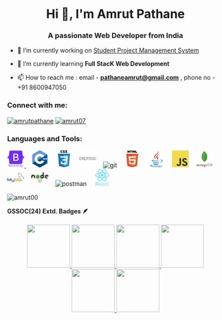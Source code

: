 <h1 align="center">Hi 👋, I'm Amrut Pathane</h1>
<h3 align="center">A passionate Web Developer from India</h3>

- 🔭 I’m currently working on [Student Project Management System](https://github.com/Amrut00/Student-Project-Management)

- 🌱 I’m currently learning **Full StacK Web Development**

- 📫 How to reach me : email - **pathaneamrut@gmail.com** , phone no - +91 8600947050
  
<h3 align="left">Connect with me:</h3>
<p align="left">
<a href="https://linkedin.com/in/amrutpathane" target="blank"><img align="center" src="https://raw.githubusercontent.com/rahuldkjain/github-profile-readme-generator/master/src/images/icons/Social/linked-in-alt.svg" alt="amrutpathane" height="30" width="40" /></a>
<a href="https://www.leetcode.com/amrut07" target="blank"><img align="center" src="https://raw.githubusercontent.com/rahuldkjain/github-profile-readme-generator/master/src/images/icons/Social/leet-code.svg" alt="amrut07" height="30" width="40" /></a>
</p>

<h3 align="left">Languages and Tools:</h3>
<p align="left"> <a href="https://getbootstrap.com" target="_blank" rel="noreferrer"> <img src="https://raw.githubusercontent.com/devicons/devicon/master/icons/bootstrap/bootstrap-plain-wordmark.svg" alt="bootstrap" width="40" height="40"/> </a> 
&nbsp;&nbsp;
  <a href="https://www.w3schools.com/cpp/" target="_blank" style="text-decoration: none" rel="noreferrer"> <img src="https://raw.githubusercontent.com/devicons/devicon/master/icons/cplusplus/cplusplus-original.svg" alt="cplusplus" width="40" height="40"/> </a>
  &nbsp;&nbsp; 
  <a href="https://www.w3schools.com/css/" target="_blank" style="text-decoration: none" rel="noreferrer"> <img src="https://raw.githubusercontent.com/devicons/devicon/master/icons/css3/css3-original-wordmark.svg" alt="css3" width="40" height="40"/> </a>
  &nbsp;&nbsp;
  <a href="https://expressjs.com" target="_blank" style="text-decoration: none" rel="noreferrer"> <img src="https://raw.githubusercontent.com/devicons/devicon/master/icons/express/express-original-wordmark.svg" alt="express" width="40" height="40"/> </a>
  &nbsp;&nbsp;
  <a href="https://git-scm.com/" target="_blank" style="text-decoration: none" rel="noreferrer"> <img src="https://www.vectorlogo.zone/logos/git-scm/git-scm-icon.svg" alt="git" width="40" height="40"/> </a>
  &nbsp;&nbsp;
  <a href="https://www.w3.org/html/" target="_blank" style="text-decoration: none" rel="noreferrer"> <img src="https://raw.githubusercontent.com/devicons/devicon/master/icons/html5/html5-original-wordmark.svg" alt="html5" width="40" height="40"/> </a>
  &nbsp;&nbsp;
  <a href="https://www.java.com" target="_blank" style="text-decoration: none" rel="noreferrer"> <img src="https://raw.githubusercontent.com/devicons/devicon/master/icons/java/java-original.svg" alt="java" width="40" height="40"/> </a> 
  &nbsp;&nbsp;
  <a href="https://developer.mozilla.org/en-US/docs/Web/JavaScript" target="_blank" style="text-decoration: none" rel="noreferrer"> <img src="https://raw.githubusercontent.com/devicons/devicon/master/icons/javascript/javascript-original.svg" alt="javascript" width="40" height="40"/> </a>
  &nbsp;&nbsp;
  <a href="https://www.mongodb.com/" target="_blank" style="text-decoration: none" rel="noreferrer"> <img src="https://raw.githubusercontent.com/devicons/devicon/master/icons/mongodb/mongodb-original-wordmark.svg" alt="mongodb" width="40" height="40"/> </a>
  &nbsp;&nbsp;
  <a href="https://www.mysql.com/" target="_blank" style="text-decoration: none" rel="noreferrer"> <img src="https://raw.githubusercontent.com/devicons/devicon/master/icons/mysql/mysql-original-wordmark.svg" alt="mysql" width="40" height="40"/> </a>
  &nbsp;&nbsp;
  <a href="https://nodejs.org" target="_blank" style="text-decoration: none" rel="noreferrer"> <img src="https://raw.githubusercontent.com/devicons/devicon/master/icons/nodejs/nodejs-original-wordmark.svg" alt="nodejs" width="40" height="40"/> </a>
  &nbsp;&nbsp;
  <a href="https://postman.com" target="_blank" style="text-decoration: none" rel="noreferrer"> <img src="https://www.vectorlogo.zone/logos/getpostman/getpostman-icon.svg" alt="postman" width="40" height="40"/> </a> 
  &nbsp;&nbsp;
  <a href="https://reactjs.org/" target="_blank" style="text-decoration: none" rel="noreferrer"> <img src="https://raw.githubusercontent.com/devicons/devicon/master/icons/react/react-original-wordmark.svg" alt="react" width="40" height="40"/> </a> 
</p>

<p><img align="center" src="https://github-readme-stats.vercel.app/api/top-langs?username=amrut00&show_icons=true&locale=en&layout=compact" alt="amrut00" /></p>

<summary><b>GSSOC(24) Extd. Badges 🪶</b></summary><br>
<div style='display:flex; align-items:center; gap: 10px;' align='center'><a href="https://gssoc.girlscript.tech/leaderboard">
  <img src="https://raw.githubusercontent.com/GSSoC24/Postman-Challenge/main/docs/assets/Postman%20White.png" width="100px" height="100px" />
  <img src="https://raw.githubusercontent.com/GSSoC24/Postman-Challenge/main/docs/assets/1.png" width="100px" height="100px" />
  <img src="https://raw.githubusercontent.com/GSSoC24/Postman-Challenge/main/docs/assets/2.png" width="100px" height="100px" />
  <img src="https://raw.githubusercontent.com/GSSoC24/Postman-Challenge/main/docs/assets/3.png" width="100px" height="100px" />
  <img src="https://raw.githubusercontent.com/GSSoC24/Postman-Challenge/main/docs/assets/4.png" width="100px" height="100px" />
  <img src="https://raw.githubusercontent.com/GSSoC24/Postman-Challenge/main/docs/assets/5.png" width="100px" height="100px" />
</div>
